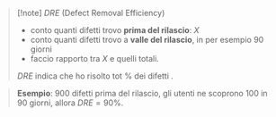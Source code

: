 > [!note] $DRE$ (Defect Removal Efficiency)
> * conto quanti difetti trovo **prima del rilascio**: $X$
> * conto quanti difetti trovo a **valle del rilascio**, in per esempio 90 giorni
> * faccio rapporto tra $X$ e quelli totali.
> 
> $DRE$  indica che ho risolto tot $\%$ dei difetti .

> **Esempio**: 900 difetti prima del rilascio, gli utenti ne scoprono 100 in 90 giorni, allora $DRE=90\%$.


